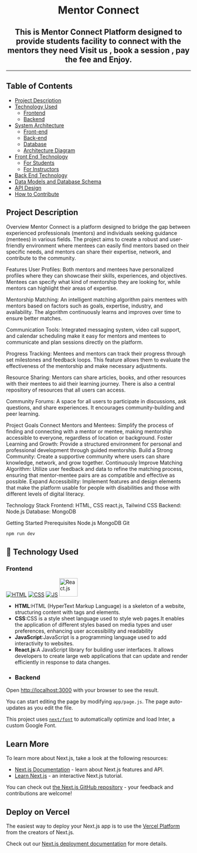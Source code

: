 <div align="center">
  <h1>Mentor Connect</h1>
  <h2> This is Mentor Connect Platform designed to provide students facility to connect with the mentors they need 
Visit us , book a session , pay the fee and Enjoy. </h2>
 
</div>

<hr>


<h2>Table of Contents</h2>

- [Project Description](#project-description)
- [Technology Used](#tech-stack)
  - [Frontend](#frontend)
  - [Backend](#backend)
- [System Architecture](#system-architecture)
  - [Front-end](#front-end)
  - [Back-end](#back-end)
  - [Database](#database)
  - [Architecture Diagram](#architecture-diagram)
- [Front End Technology](#front-end-technology)
  - [For Students](#for-students)
  - [For Instructors](#for-instructors)
- [Back End Technology](#back-end-technology)
 - [Data Models and Database Schema](#data-models-and-database-schema)
- [API Design](#api-design)
- [How to Contribute](#how-to-contribute)

## Project Description
<a name="project-description"></a>

Overview
Mentor Connect is a platform designed to bridge the gap between experienced professionals (mentors) and individuals seeking guidance (mentees) in various fields. The project aims to create a robust and user-friendly environment where mentees can easily find mentors based on their specific needs, and mentors can share their expertise, network, and contribute to the community.

Features
User Profiles: Both mentors and mentees have personalized profiles where they can showcase their skills,
experiences, and objectives. Mentees can specify what kind of mentorship they are looking for, while mentors can highlight their areas of expertise.

Mentorship Matching: An intelligent matching algorithm pairs mentees with mentors based on factors such as goals, expertise, industry, and availability. The algorithm continuously learns and improves over time to ensure better matches.

Communication Tools: Integrated messaging system, video call support, and calendar scheduling make it easy for mentors and mentees to communicate and plan sessions directly on the platform.

Progress Tracking: Mentees and mentors can track their progress through set milestones and feedback loops. This feature allows them to evaluate the effectiveness of the mentorship and make necessary adjustments.

Resource Sharing: Mentors can share articles, books, and other resources with their mentees to aid their learning journey. There is also a central repository of resources that all users can access.

Community Forums: A space for all users to participate in discussions, ask questions, and share experiences. It encourages community-building and peer learning.

Project Goals
Connect Mentors and Mentees:
Simplify the process of finding and connecting with a mentor or mentee, making mentorship accessible to everyone, regardless of location or background.
Foster Learning and Growth: Provide a structured environment for personal and professional development through guided mentorship.
Build a Strong Community: Create a supportive community where users can share knowledge, network, and grow together.
Continuously Improve Matching Algorithm: Utilize user feedback and data to refine the matching process, ensuring that mentor-mentee pairs are as compatible and effective as possible.
Expand Accessibility: Implement features and design elements that make the platform usable for people with disabilities and those with different levels of digital literacy.

Technology Stack
Frontend: HTML, CSS react.js, Tailwind CSS
Backend: Node.js
Database: MongoDB

Getting Started
Prerequisites
Node.js 
MongoDB
Git
```bash
npm run dev
```
## 📌 Technology Used
<a name="tech-stack"></a>

### Frontend
<a F="frontend"></a>
<p>
  <a href="https://www.w3schools.com/html/"> <img src="https://img.icons8.com/color/70/000000/html-5--v1.png" alt="HTML" /></a>
  <a href="https://www.w3schools.com/css/"> <img src="https://img.icons8.com/color/70/000000/css3.png" alt="CSS" /></a>
  <a href="https://www.w3schools.com/js/"><img src="https://img.icons8.com/color/70/000000/javascript--v1.png" alt="JS" /></a>
  <a href="https://www.w3schools.com/REACT/DEFAULT.ASP"><img src="https://upload.wikimedia.org/wikipedia/commons/thumb/a/a7/React-icon.svg/2300px-React-icon.svg.png" alt="React.js" width="50" height="50" /></a>
  </p>

- **HTML**:HTML (HyperText Markup Language) is a skeleton of a website, structuring content with tags and elements.
- **CSS**:CSS is a style sheet language used to style web pages.It enables the application of different styles based on media types and user preferences, enhancing user accessibility and readability
- **JavaScript**:JavaScript is a programming language used to add interactivity to websites.
- **React.js**:A JavaScript library for building user interfaces. It allows developers to create large web applications that can update and render efficiently in response to data changes.
- 
  ### Backend
<a m="backend"></a>

Open [http://localhost:3000](http://localhost:3000) with your browser to see the result.

You can start editing the page by modifying `app/page.js`. The page auto-updates as you edit the file.

This project uses [`next/font`](https://nextjs.org/docs/basic-features/font-optimization) to automatically optimize and load Inter, a custom Google Font.

## Learn More

To learn more about Next.js, take a look at the following resources:

- [Next.js Documentation](https://nextjs.org/docs) - learn about Next.js features and API.
- [Learn Next.js](https://nextjs.org/learn) - an interactive Next.js tutorial.

You can check out [the Next.js GitHub repository](https://github.com/vercel/next.js/) - your feedback and contributions are welcome!

## Deploy on Vercel

The easiest way to deploy your Next.js app is to use the [Vercel Platform](https://vercel.com/new?utm_medium=default-template&filter=next.js&utm_source=create-next-app&utm_campaign=create-next-app-readme) from the creators of Next.js.

Check out our [Next.js deployment documentation](https://nextjs.org/docs/deployment) for more details.
